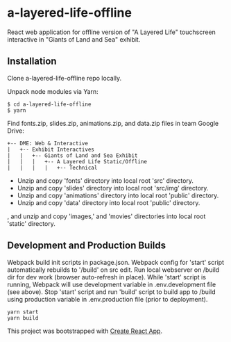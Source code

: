 # a-layered-life-offline
React web application for offline version of "A Layered Life" touchscreen interactive in "Giants
of Land and Sea" exhibit.

## Installation

Clone a-layered-life-offline repo locally.

Unpack node modules via Yarn:

```
$ cd a-layered-life-offline
$ yarn
```

Find fonts.zip, slides.zip, animations.zip, and data.zip files in team Google Drive:
```
+-- DME: Web & Interactive
|   +-- Exhibit Interactives
|   |   +-- Giants of Land and Sea Exhibit
|   |   |   +-- A Layered Life Static/Offline
|   |   |   |   +-- Technical
```

+ Unzip and copy 'fonts' directory into local root 'src' directory.
+ Unzip and copy 'slides' directory into local root 'src/img' directory.
+ Unzip and copy 'animations' directory into local root 'public' directory.
+ Unzip and copy 'data' directory into local root 'public' directory.

, and
unzip and copy  'images,' and 'movies' directories into local root
'static' directory.

## Development and Production Builds

Webpack build init scripts in package.json. Webpack config for 'start' script
automatically rebuilds to '/build' on src edit. Run local webserver on /build
dir for dev work (browser auto-refresh in place). While 'start' script is
running, Webpack will use development variable in .env.development file (see
  above). Stop 'start' script and run 'build' script to build app to /build
  using production variable in .env.production file (prior to deployment).

```
yarn start
yarn build
```

This project was bootstrapped with [Create React App](https://github.com/facebookincubator/create-react-app).
